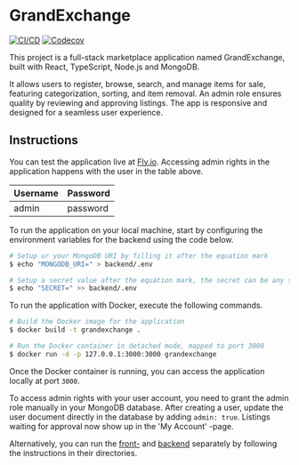 # GrandExchange

[![CI/CD](https://github.com/isakpulkki/GrandExchange/actions/workflows/workflow.yml/badge.svg)](https://github.com/isakpulkki/GrandExchange/actions/workflows/workflow.yml)
[![Codecov](https://codecov.io/gh/isakpulkki/GrandExchange/graph/badge.svg?token=KB82TVNFTP)](https://codecov.io/gh/isakpulkki/GrandExchange)

This project is a full-stack marketplace application named GrandExchange, built with React, TypeScript, Node.js and MongoDB.

It allows users to register, browse, search, and manage items for sale, featuring categorization, sorting, and item removal. An admin role ensures quality by reviewing and approving listings. The app is responsive and designed for a seamless user experience.

## Instructions

You can test the application live at [Fly.io](https://grandexchange.fly.dev). Accessing admin rights in the application happens with the user in the table above.

| Username  | Password |
| - | - |
| admin  | password  |

To run the application on your local machine, start by configuring the environment variables for the backend using the code below.

```bash
# Setup ur your MongoDB URI by filling it after the equation mark
$ echo "MONGODB_URI=" > backend/.env

# Setup a secret value after the equation mark, the secret can be any string
$ echo "SECRET=" >> backend/.env
```

To run the application with Docker, execute the following commands. 

```bash
# Build the Docker image for the application
$ docker build -t grandexchange .

# Run the Docker container in detached mode, mapped to port 3000
$ docker run -d -p 127.0.0.1:3000:3000 grandexchange
```

Once the Docker container is running, you can access the application locally at port `3000`.

To access admin rights with your user account, you need to grant the admin role manually in your MongoDB database. After creating a user, update the user document directly in the database by adding `admin: true`. Listings waiting for approval now show up in the 'My Account' -page.

Alternatively, you can run the [front-](/frontend) and [backend](/backend) separately by following the instructions in their directories.
